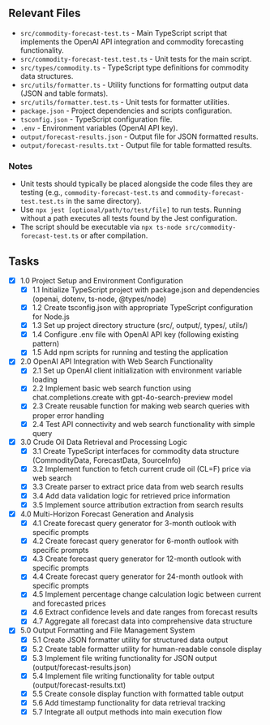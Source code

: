 ## Relevant Files

- `src/commodity-forecast-test.ts` - Main TypeScript script that implements the OpenAI API integration and commodity forecasting functionality.
- `src/commodity-forecast-test.test.ts` - Unit tests for the main script.
- `src/types/commodity.ts` - TypeScript type definitions for commodity data structures.
- `src/utils/formatter.ts` - Utility functions for formatting output data (JSON and table formats).
- `src/utils/formatter.test.ts` - Unit tests for formatter utilities.
- `package.json` - Project dependencies and scripts configuration.
- `tsconfig.json` - TypeScript configuration file.
- `.env` - Environment variables (OpenAI API key).
- `output/forecast-results.json` - Output file for JSON formatted results.
- `output/forecast-results.txt` - Output file for table formatted results.

### Notes

- Unit tests should typically be placed alongside the code files they are testing (e.g., `commodity-forecast-test.ts` and `commodity-forecast-test.test.ts` in the same directory).
- Use `npx jest [optional/path/to/test/file]` to run tests. Running without a path executes all tests found by the Jest configuration.
- The script should be executable via `npx ts-node src/commodity-forecast-test.ts` or after compilation.

## Tasks

- [x] 1.0 Project Setup and Environment Configuration
  - [x] 1.1 Initialize TypeScript project with package.json and dependencies (openai, dotenv, ts-node, @types/node)
  - [x] 1.2 Create tsconfig.json with appropriate TypeScript configuration for Node.js
  - [x] 1.3 Set up project directory structure (src/, output/, types/, utils/)
  - [x] 1.4 Configure .env file with OpenAI API key (following existing pattern)
  - [x] 1.5 Add npm scripts for running and testing the application

- [x] 2.0 OpenAI API Integration with Web Search Functionality
  - [x] 2.1 Set up OpenAI client initialization with environment variable loading
  - [x] 2.2 Implement basic web search function using chat.completions.create with gpt-4o-search-preview model
  - [x] 2.3 Create reusable function for making web search queries with proper error handling
  - [x] 2.4 Test API connectivity and web search functionality with simple query

- [x] 3.0 Crude Oil Data Retrieval and Processing Logic
  - [x] 3.1 Create TypeScript interfaces for commodity data structure (CommodityData, ForecastData, SourceInfo)
  - [x] 3.2 Implement function to fetch current crude oil (CL=F) price via web search
  - [x] 3.3 Create parser to extract price data from web search results
  - [x] 3.4 Add data validation logic for retrieved price information
  - [x] 3.5 Implement source attribution extraction from search results

- [x] 4.0 Multi-Horizon Forecast Generation and Analysis
  - [x] 4.1 Create forecast query generator for 3-month outlook with specific prompts
  - [x] 4.2 Create forecast query generator for 6-month outlook with specific prompts
  - [x] 4.3 Create forecast query generator for 12-month outlook with specific prompts
  - [x] 4.4 Create forecast query generator for 24-month outlook with specific prompts
  - [x] 4.5 Implement percentage change calculation logic between current and forecasted prices
  - [x] 4.6 Extract confidence levels and date ranges from forecast results
  - [x] 4.7 Aggregate all forecast data into comprehensive data structure

- [x] 5.0 Output Formatting and File Management System
  - [x] 5.1 Create JSON formatter utility for structured data output
  - [x] 5.2 Create table formatter utility for human-readable console display
  - [x] 5.3 Implement file writing functionality for JSON output (output/forecast-results.json)
  - [x] 5.4 Implement file writing functionality for table output (output/forecast-results.txt)
  - [x] 5.5 Create console display function with formatted table output
  - [x] 5.6 Add timestamp functionality for data retrieval tracking
  - [x] 5.7 Integrate all output methods into main execution flow 